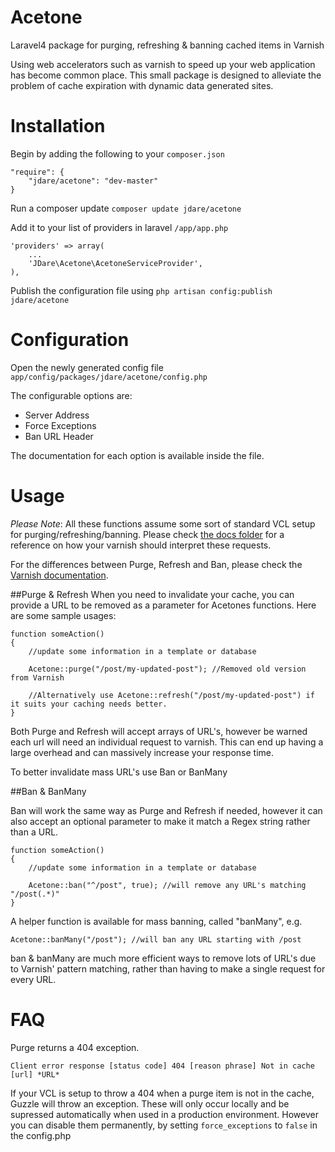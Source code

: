 Acetone
=======

Laravel4 package for purging, refreshing &amp; banning cached items in Varnish

Using web accelerators such as varnish to speed up your web application has become common place. This small package is designed to alleviate the problem of cache expiration with dynamic data generated sites.

Installation
=======

Begin by adding the following to your `composer.json`

    "require": {
        "jdare/acetone": "dev-master"
    }
  
Run a composer update `composer update jdare/acetone`


Add it to your list of providers in laravel `/app/app.php`

    'providers' => array(
        ...
        'JDare\Acetone\AcetoneServiceProvider',
    ),



Publish the configuration file using `php artisan config:publish jdare/acetone`

Configuration
=======

Open the newly generated config file `app/config/packages/jdare/acetone/config.php`

The configurable options are:

* Server Address
* Force Exceptions
* Ban URL Header

The documentation for each option is available inside the file.


Usage 
=======

_Please Note_: All these functions assume some sort of standard VCL setup for purging/refreshing/banning. Please check [the docs folder](/docs/sample.default.vcl) for a reference on how your varnish should interpret these requests.

For the differences between Purge, Refresh and Ban, please check the [Varnish documentation](https://www.varnish-cache.org/docs/3.0/tutorial/purging.html).

##Purge & Refresh
When you need to invalidate your cache, you can provide a URL to be removed as a parameter for Acetones functions. Here are some sample usages:
    
    function someAction()
    {
        //update some information in a template or database
        
        Acetone::purge("/post/my-updated-post"); //Removed old version from Varnish
        
        //Alternatively use Acetone::refresh("/post/my-updated-post") if it suits your caching needs better.
    }

Both Purge and Refresh will accept arrays of URL's, however be warned each url will need an individual request to varnish. This can end up having a large overhead and can massively increase your response time.

To better invalidate mass URL's use Ban or BanMany

##Ban & BanMany

Ban will work the same way as Purge and Refresh if needed, however it can also accept an optional parameter to make it match a Regex string rather than a URL.

    function someAction()
    {
        //update some information in a template or database
        
        Acetone::ban("^/post", true); //will remove any URL's matching "/post(.*)"
    }

A helper function is available for mass banning, called "banMany", e.g.

    Acetone::banMany("/post"); //will ban any URL starting with /post
    
ban & banMany are much more efficient ways to remove lots of URL's due to Varnish' pattern matching, rather than having to make a single request for every URL.

FAQ
=========

Purge returns a 404 exception.

`Client error response [status code] 404 [reason phrase] Not in cache [url] *URL*`

If your VCL is setup to throw a 404 when a purge item is not in the cache, Guzzle will throw an exception. These will only occur locally and be supressed automatically when used in a production environment. However you can disable them permanently, by setting `force_exceptions` to `false` in the config.php



